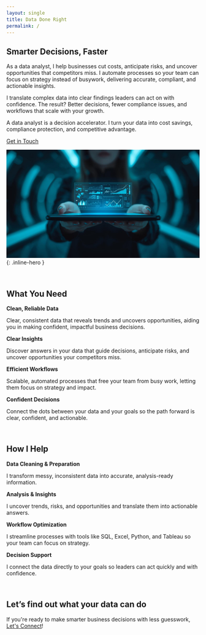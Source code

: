 ```yaml
---
layout: single
title: Data Done Right
permalink: /
---
```


## Smarter Decisions, Faster

As a data analyst, I help businesses cut costs, anticipate risks, and uncover opportunities that competitors miss. I automate processes so your team can focus on strategy instead of busywork, delivering accurate, compliant, and actionable insights.

I translate complex data into clear findings leaders can act on with confidence. The result? Better decisions, fewer compliance issues, and workflows that scale with your growth.

A data analyst is a decision accelerator. I turn your data into cost savings, compliance protection, and competitive advantage.

[Get in Touch](contact.md)

![Data in Her hands](/assets/images/home_page.jpg){: .inline-hero }

<br>

## What You Need

**Clean, Reliable Data**

Clear, consistent data that reveals trends and uncovers opportunities, aiding you in making confident, impactful business decisions.

**Clear Insights**

Discover answers in your data that guide decisions, anticipate risks, and uncover opportunities your competitors miss.

**Efficient Workflows**

Scalable, automated processes that free your team from busy work, letting them focus on strategy and impact.

**Confident Decisions**

Connect the dots between your data and your goals so the path forward is clear, confident, and actionable.

<br>

## How I Help

**Data Cleaning & Preparation**

I transform messy, inconsistent data into accurate, analysis-ready information.

**Analysis & Insights**

I uncover trends, risks, and opportunities and translate them into actionable answers.

**Workflow Optimization**

I streamline processes with tools like SQL, Excel, Python, and Tableau so your team can focus on strategy.

**Decision Support**

I connect the data directly to your goals so leaders can act quickly and with confidence.

<br>

## Let’s find out what your data can do
If you're ready to make smarter business decisions with less guesswork, [Let's Connect](contact.md)!


